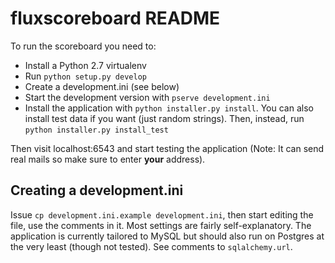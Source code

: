 fluxscoreboard README
=====================

To run the scoreboard you need to:

- Install a Python 2.7 virtualenv
- Run `python setup.py develop`
- Create a development.ini (see below)
- Start the development version with `pserve development.ini`
- Install the application with `python installer.py install`. You can also
  install test data if you want (just random strings). Then, instead, run
  `python installer.py install_test`

Then visit localhost:6543 and start testing the application (Note: It can send
real mails so make sure to enter **your** address).

Creating a development.ini
--------------------------

Issue `cp development.ini.example development.ini`, then start editing the
file, use the comments in it. Most settings are fairly self-explanatory. The
application is currently tailored to MySQL but should also run on Postgres at
the very least (though not tested). See comments to `sqlalchemy.url`.
